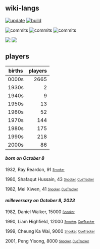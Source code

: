 ## wiki-langs
[![update](https://github.com/dreamerminsk/wiki-langs/actions/workflows/update-tables.yml/badge.svg)](https://github.com/dreamerminsk/wiki-langs/actions/workflows/update-tables.yml)
[![build](https://github.com/dreamerminsk/wiki-langs/actions/workflows/build.yml/badge.svg)](https://github.com/dreamerminsk/wiki-langs/actions/workflows/build.yml)

![commits](https://img.shields.io/github/commit-activity/y/dreamerminsk/wiki-langs)
![commits](https://img.shields.io/github/commit-activity/m/dreamerminsk/wiki-langs)
![commits](https://img.shields.io/github/commit-activity/w/dreamerminsk/wiki-langs)

![](https://img.shields.io/github/languages/code-size/dreamerminsk/wiki-langs)
![](https://img.shields.io/github/repo-size/dreamerminsk/wiki-langs)

## players
| births | players |
| :----: | ------: |
| 0000s | 2665 |
| 1930s | 2 |
| 1940s | 9 |
| 1950s | 13 |
| 1960s | 52 |
| 1970s | 144 |
| 1980s | 175 |
| 1990s | 218 |
| 2000s | 86 |

#### ***born on October  8***
1932, Ray Reardon, 91 <sub><sup>[Snooker](http://www.snooker.org/res/index.asp?player=2875)</sup></sub>

1980, Shafaqut Hussain, 43 <sub><sup>[Snooker](http://www.snooker.org/res/index.asp?player=2060), [CueTracker](http://cuetracker.net/Players/shafaqut-hussain/)</sup></sub>

1982, Mei Xiwen, 41 <sub><sup>[Snooker](http://www.snooker.org/res/index.asp?player=306), [CueTracker](http://cuetracker.net/Players/mei-xiwen/)</sup></sub>


#### ***milleversary on October  8, 2023***
1982, Daniel Walker, 15000 <sub><sup>[Snooker](http://www.snooker.org/res/index.asp?player=2358)</sup></sub>

1990, Liam Highfield, 12000 <sub><sup>[Snooker](http://www.snooker.org/res/index.asp?player=45), [CueTracker](http://cuetracker.net/Players/liam-highfield/)</sup></sub>

1999, Cheung Ka Wai, 9000 <sub><sup>[Snooker](http://www.snooker.org/res/index.asp?player=1893), [CueTracker](http://cuetracker.net/Players/cheung-ka-wai/)</sup></sub>

2001, Peng Yisong, 8000 <sub><sup>[Snooker](http://www.snooker.org/res/index.asp?player=2620), [CueTracker](http://cuetracker.net/Players/yisong-peng/)</sup></sub>



